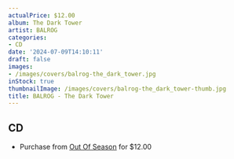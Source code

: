 ```yaml
---
actualPrice: $12.00
album: The Dark Tower
artist: BALROG
categories:
- CD
date: '2024-07-09T14:10:11'
draft: false
images:
- /images/covers/balrog-the_dark_tower.jpg
inStock: true
thumbnailImage: /images/covers/balrog-the_dark_tower-thumb.jpg
title: BALROG - The Dark Tower
---
```


## CD
* Purchase from [Out Of Season](https://www.outofseasonlabel.com/products/balrog-the-dark-tower-cd) for $12.00
